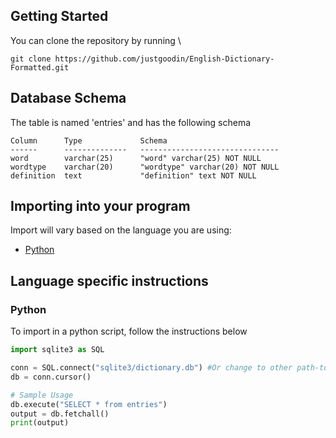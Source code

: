 ## Getting Started

You can clone the repository by running \

`git clone https://github.com/justgoodin/English-Dictionary-Formatted.git`

## Database Schema

The table is named 'entries' and has the following schema

```sqlite
Column      Type             Schema
------      --------------   -------------------------------
word        varchar(25)      "word" varchar(25) NOT NULL
wordtype    varchar(20)      "wordtype" varchar(20) NOT NULL  
definition  text             "definition" text NOT NULL
```

## Importing into your program

Import will vary based on the language you are using: 

* [Python](###Python) 

## Language specific instructions

### Python

To import in a python script, follow the instructions below

```python
import sqlite3 as SQL

conn = SQL.connect("sqlite3/dictionary.db") #Or change to other path-to-.db-file
db = conn.cursor()

# Sample Usage
db.execute("SELECT * from entries")
output = db.fetchall()
print(output)
```



